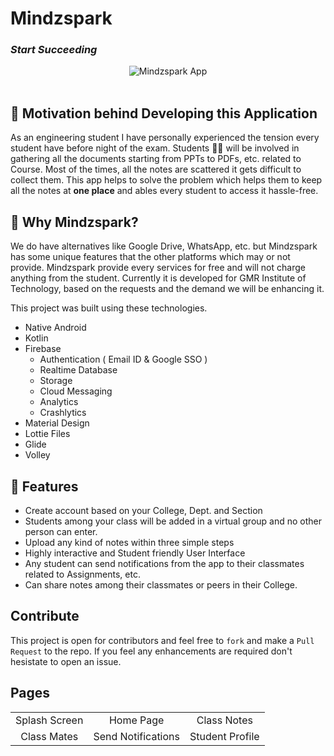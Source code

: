 <h1 >Mindzspark</h1> 
<h3><i>Start Succeeding</i></h3>

<div align="center">
  <img alt="Mindzspark App" src="app/src/main/res/drawable/stumate.webp" />
</div>

<br/>





## 🧠 Motivation behind Developing this Application

As an engineering student I have personally experienced the tension every student have before night of the exam. Students 👨‍💻 will be involved in gathering all the documents starting from PPTs to PDFs, etc. related to Course. Most of the times, all the notes are scattered it gets difficult to collect them. This app helps to solve the problem which helps them to keep all the notes at **one place** and ables every student to access it hassle-free.


## 🧐 Why Mindzspark?

We do have alternatives like Google Drive, WhatsApp, etc. but Mindzspark has some unique features that the other platforms which may or not provide. Mindzspark provide every services for free and will not charge anything from the student. Currently it is developed for GMR Institute of Technology, based on the requests and the demand we will be enhancing it. 


This project was built using these technologies.

- Native Android
- Kotlin
- Firebase
   - Authentication ( Email ID & Google SSO )
   - Realtime Database
   - Storage
   - Cloud Messaging
   - Analytics
   - Crashlytics
- Material Design 
- Lottie Files
- Glide
- Volley


## 🤩 Features

- Create account based on your College, Dept. and Section
- Students among your class will be added in a virtual group and no other person can enter.
- Upload any kind of notes within three simple steps
- Highly interactive and Student friendly User Interface 
- Any student can send notifications from the app to their classmates related to Assignments, etc.
- Can share notes among their classmates or peers in their College.


## Contribute

This project is open for contributors and feel free to `fork` and make a `Pull Request` to the repo. If you feel any enhancements are required don't hesistate to open an issue.


##  Pages

<table>

 <tr>
   <td align="center">Splash Screen</td>
   <td align="center">Home Page</td>
   <td align="center">Class Notes</td>
 </tr>

 <tr>
   <td align="center">Class Mates</td>
   <td align="center">Send Notifications</td>
   <td align="center">Student Profile</td>
 </tr>
  
</table>

<br/>
